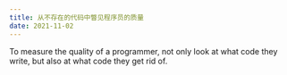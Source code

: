 ```yaml
---
title: 从不存在的代码中瞥见程序员的质量
date: 2021-11-02
---
```


To measure the quality of a programmer, not only look at what code they write, but also at what code they get rid of. 

